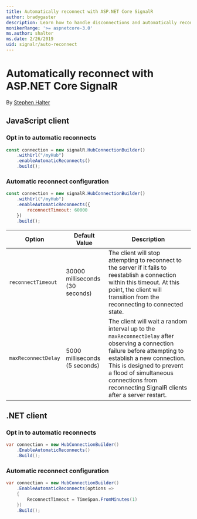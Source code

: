 ```yaml
---
title: Automatically reconnect with ASP.NET Core SignalR
author: bradygaster
description: Learn how to handle disconnections and automatically reconnect with the ASP.NET Core SignalR clients.
monikerRange: '>= aspnetcore-3.0'
ms.author: shalter
ms.date: 2/26/2019
uid: signalr/auto-reconnect
---
```


# Automatically reconnect with ASP.NET Core SignalR

By [Stephen Halter](https://github.com/halter73)

## JavaScript client

### Opt in to automatic reconnects

```javascript
const connection = new signalR.HubConnectionBuilder()
    .withUrl("/myHub")
    .enableAutomaticReconnects()
    .build();
```

### Automatic reconnect configuration

```javascript
const connection = new signalR.HubConnectionBuilder()
    .withUrl("/myHub")
    .enableAutomaticReconnects({
        reconnectTimeout: 60000
    })
    .build();
```

| Option | Default Value | Description |
| ------ | ------------- | ----------- |
| `reconnectTimeout` | 30000 milliseconds (30 seconds) | The client will stop attempting to reconnect to the server if it fails to reestablish a connection within this timeout. At this point, the client will transition from the reconnecting to connected state. |
| `maxReconnectDelay` | 5000 milliseconds (5 seconds) | The client will wait a random interval up to the `maxReconnectDelay` after observing a connection failure before attempting to establish a new connection. This is designed to prevent a flood of simultaneous connections from reconnecting SignalR clients after a server restart.

## .NET client

### Opt in to automatic reconnects

```csharp
var connection = new HubConnectionBuilder()
    .EnableAutomaticReconnects()
    .Build();
```

### Automatic reconnect configuration

```csharp
var connection = new HubConnectionBuilder()
    .EnableAutomaticReconnects(options =>
    {
        ReconnectTimeout = TimeSpan.FromMinutes(1)
    })
    .Build();
```